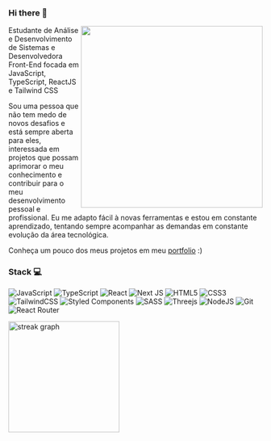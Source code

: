 ### Hi there 👋
<img align="right" width="360em" src="https://github-readme-stats.vercel.app/api/top-langs/?username=gabislera&layout=compact&langs_count=7&theme=dracula"/>

Estudante de Análise e Desenvolvimento de Sistemas e Desenvolvedora Front-End focada em JavaScript, TypeScript, ReactJS e Tailwind CSS


Sou uma pessoa que não tem medo de novos desafios e está sempre aberta para eles, interessada em projetos que possam aprimorar o meu conhecimento e contribuir para o meu desenvolvimento pessoal e profissional. 
Eu me adapto fácil à novas ferramentas e estou em constante aprendizado, tentando sempre acompanhar as demandas em constante evolução da área tecnológica.

Conheça um pouco dos meus projetos em meu [portfolio](https://im-gabi.vercel.app/) :)


### Stack 💻
![JavaScript](https://img.shields.io/badge/javascript-%23323330.svg?style=for-the-badge&logo=javascript&logoColor=%23F7DF1E)
![TypeScript](https://img.shields.io/badge/typescript-%23007ACC.svg?style=for-the-badge&logo=typescript&logoColor=white)
![React](https://img.shields.io/badge/react-%2320232a.svg?style=for-the-badge&logo=react&logoColor=%2361DAFB)
![Next JS](https://img.shields.io/badge/Next-black?style=for-the-badge&logo=next.js&logoColor=white)
![HTML5](https://img.shields.io/badge/html5-%23E34F26.svg?style=for-the-badge&logo=html5&logoColor=white)
![CSS3](https://img.shields.io/badge/css3-%231572B6.svg?style=for-the-badge&logo=css3&logoColor=white)
![TailwindCSS](https://img.shields.io/badge/tailwindcss-%2338B2AC.svg?style=for-the-badge&logo=tailwind-css&logoColor=white)
![Styled Components](https://img.shields.io/badge/styled--components-DB7093?style=for-the-badge&logo=styled-components&logoColor=white)
![SASS](https://img.shields.io/badge/SASS-hotpink.svg?style=for-the-badge&logo=SASS&logoColor=white)
![Threejs](https://img.shields.io/badge/threejs-black?style=for-the-badge&logo=three.js&logoColor=white)
![NodeJS](https://img.shields.io/badge/node.js-6DA55F?style=for-the-badge&logo=node.js&logoColor=white)
![Git](https://img.shields.io/badge/git-%23F05033.svg?style=for-the-badge&logo=git&logoColor=white)
![React Router](https://img.shields.io/badge/React_Router-CA4245?style=for-the-badge&logo=react-router&logoColor=white)


<img src="https://streak-stats.demolab.com?user=gabislera&locale=en&mode=daily&theme=dark&hide_border=false&border_radius=5&order=3" height="220" alt="streak graph"  />
